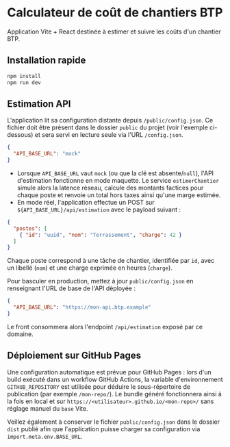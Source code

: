 # Calculateur de coût de chantiers BTP

Application Vite + React destinée à estimer et suivre les coûts d'un chantier BTP.

## Installation rapide

```bash
npm install
npm run dev
```

## Estimation API

L'application lit sa configuration distante depuis `/public/config.json`. Ce fichier doit être présent dans le dossier `public` du projet (voir l'exemple ci-dessous) et sera servi en lecture seule via l'URL `/config.json`.

```json
{
  "API_BASE_URL": "mock"
}
```

- Lorsque `API_BASE_URL` vaut `mock` (ou que la clé est absente/`null`), l'API d'estimation fonctionne en mode maquette. Le service `estimerChantier` simule alors la latence réseau, calcule des montants factices pour chaque poste et renvoie un total hors taxes ainsi qu'une marge estimée.
- En mode réel, l'application effectue un POST sur `${API_BASE_URL}/api/estimation` avec le payload suivant :

```json
{
  "postes": [
    { "id": "uuid", "nom": "Terrassement", "charge": 42 }
  ]
}
```

Chaque poste correspond à une tâche de chantier, identifiée par `id`, avec un libellé (`nom`) et une charge exprimée en heures (`charge`).

Pour basculer en production, mettez à jour `public/config.json` en renseignant l'URL de base de l'API déployée :

```json
{
  "API_BASE_URL": "https://mon-api.btp.example"
}
```

Le front consommera alors l'endpoint `/api/estimation` exposé par ce domaine.

## Déploiement sur GitHub Pages

Une configuration automatique est prévue pour GitHub Pages : lors d'un build exécuté
dans un workflow GitHub Actions, la variable d'environnement `GITHUB_REPOSITORY`
est utilisée pour déduire le sous-répertoire de publication (par exemple
`/mon-repo/`). Le bundle généré fonctionnera ainsi à la fois en local et sur
`https://<utilisateur>.github.io/<mon-repo>/` sans réglage manuel du `base` Vite.

Veillez également à conserver le fichier `public/config.json` dans le dossier
`dist` publié afin que l'application puisse charger sa configuration via
`import.meta.env.BASE_URL`.
